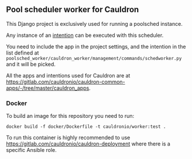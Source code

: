 ## Pool scheduler worker for Cauldron

This Django project is exclusively used for running a poolsched instance.

Any instance of an [intention](https://gitlab.com/cauldronio/cauldron-pool-scheduler/) can be executed with this scheduler. 

You need to include the app in the project settings, and the intention in the list defined at `poolsched_worker/cauldron_worker/management/commands/schedworker.py` and it will be picked.

All the apps and intentions used for Cauldron are at https://gitlab.com/cauldronio/cauldron-common-apps/-/tree/master/cauldron_apps.

### Docker

To build an image for this repository you need to run:

```
docker build -f docker/Dockerfile -t cauldronio/worker:test .
```

To run this container is highly recommended to use https://gitlab.com/cauldronio/cauldron-deployment where there is a specific Ansible role.